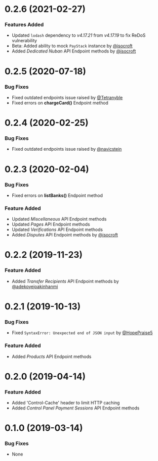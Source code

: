 <a name="0.2.6"></a>
# 0.2.6 (2021-02-27)

### Features Added
- Updated `lodash` dependency to _v4.17.21_ from _v4.17.19_ to fix ReDoS vulnerability
- Beta: Added ability to mock `PayStack` instance by [@isocroft](https://github.com/isocroft)
- Added _Dedicated Nuban_ API Endpoint methods by [@isocroft](https://github.com/isocroft)

<a name="0.2.5"></a>
# 0.2.5 (2020-07-18)

### Bug Fixes
- Fixed outdated endpoints issue raised by [@Tetranyble](https://github.com/Tetranyble)
- Fixed errors on **chargeCard()** Endpoint method

<a name="0.2.4"></a>
# 0.2.4 (2020-02-25)

### Bug Fixes
- Fixed outdated endpoints issue raised by [@navicstein](https://github.com/navicstein)

<a name="0.2.3"></a>
# 0.2.3 (2020-02-04)

### Bug Fixes
- Fixed errors on **listBanks()** Endpoint method 

### Feature Added
- Updated _Miscellaneous_ API Endpoint methods
- Updated _Pages_ API Endpoint methods
- Updated _Verifications_ API Endpoint methods
- Added _Disputes_ API Endpoint methods by [@isocroft](https://github.com/isocroft)

<a name="0.2.2"></a>
# 0.2.2 (2019-11-23)

### Feature Added
- Added _Transfer Recipients_ API Endpoint methods by [@adekoyejoakinhanmi](https://github.com/adekoyejoakinhanmi)

<a name="0.2.1"></a>
# 0.2.1 (2019-10-13)

### Bug Fixes
- Fixed `SyntaxError: Unexpected end of JSON input` by [@HopePraise5](https://github.com/HopePraise5)

### Feature Added
- Added _Products_ API Endpoint methods

<a name="0.2.0"></a>
# 0.2.0 (2019-04-14)

### Feature Added
- Added 'Control-Cache' header to limit HTTP caching
- Added _Control Panel Payment Sessions_ API Endpoint methods

<a name="0.1.0"></a>
# 0.1.0 (2019-03-14)

### Bug Fixes
- None
